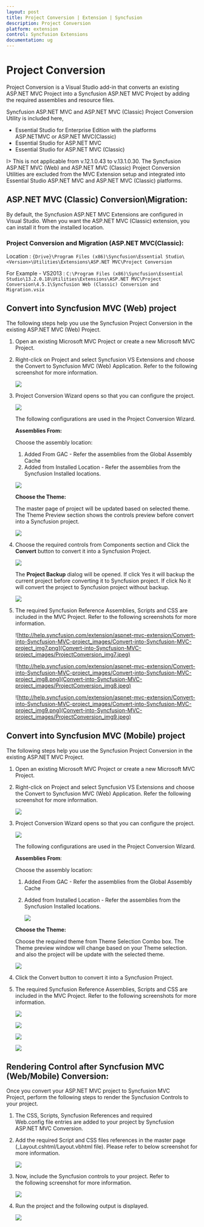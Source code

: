 ```yaml
---
layout: post
title: Project Conversion | Extension | Syncfusion
description: Project Conversion
platform: extension
control: Syncfusion Extensions
documentation: ug
---
```


# Project Conversion

Project Conversion is a Visual Studio add-in that converts an existing ASP.NET MVC Project into a Syncfusion ASP.NET MVC Project by adding the required assemblies and resource files.

Syncfusion ASP.NET MVC and ASP.NET MVC (Classic) Project Conversion Utility is included here,

* Essential Studio for Enterprise Edition with the platforms ASP.NETMVC or ASP.NET MVC(Classic)
* Essential Studio for ASP.NET MVC
* Essential Studio for ASP.NET MVC (Classic)

I> This is not applicable from v.12.1.0.43 to v.13.1.0.30. The Syncfusion ASP.NET MVC (Web) and ASP.NET MVC (Classic) Project Conversion Utilities are excluded from the MVC Extension setup and integrated into Essential Studio ASP.NET MVC and ASP.NET MVC (Classic) platforms.

## ASP.NET MVC (Classic) Conversion\Migration:

By default, the Syncfusion ASP.NET MVC Extensions are configured in Visual Studio. When you want the ASP.NET MVC (Classic) extension, you can install it from the installed location.

### Project Conversion and Migration (ASP.NET MVC(Classic):

Location : `{Drive}\Program Files (x86)\Syncfusion\Essential Studio\<Version>\Utilities\Extensions\ASP.NET MVC\Project Conversion`
    
For Example - VS2013 : `C:\Program Files (x86)\Syncfusion\Essential Studio\13.2.0.18\Utilities\Extensions\ASP.NET MVC\Project Conversion\4.5.1\Syncfusion Web (Classic) Conversion and Migration.vsix`

## Convert into Syncfusion MVC (Web) project

The following steps help you use the Syncfusion Project Conversion in the existing ASP.NET MVC (Web) Project.

1. Open an existing Microsoft MVC Project or create a new Microsoft MVC Project.
2. Right-click on Project and select Syncfusion VS Extensions and choose the Convert to Syncfusion MVC (Web) Application. Refer to the following screenshot for more information.

   ![](Convert-into-Syncfusion-MVC-project_images/ProjectConversion_img1.jpeg)

3. Project Conversion Wizard opens so that you can configure the project.

   ![](Convert-into-Syncfusion-MVC-project_images/ProjectConversion_img2.jpeg)


	The following configurations are used in the Project Conversion Wizard.

	**Assemblies From:**

	Choose the assembly location:

	1. Added From GAC - Refer the assemblies from the Global Assembly Cache
	2. Added from Installed Location - Refer the assemblies from the Syncfusion Installed locations.
    
    ![](Project-Conversion_images/Project-Conversion_img3.jpeg)
    
    **Choose the Theme:**
   
    The master page of project will be updated based on selected theme. The Theme Preview section shows the controls preview before convert into a Syncfusion project.
   
    ![](Project-Conversion_images/Project-Conversion_img4.jpeg)

4. Choose the required controls from Components section and Click the **Convert** button to convert it into a Syncfusion Project.

   ![](Convert-into-Syncfusion-MVC-project_images/ProjectConversion_img5.jpeg)
   
   The **Project Backup** dialog will be opened. If click Yes it will backup the current project before converting it to Syncfusion project. If click No it will convert the project to Syncfusion project without backup. 
   
   ![](Project-Conversion_images/Project-Conversion_img6.jpeg)


5. The required Syncfusion Reference Assemblies, Scripts and CSS are included in the MVC Project. Refer to the following screenshots for more information.

   ![http://help.syncfusion.com/extension/aspnet-mvc-extension/Convert-into-Syncfusion-MVC-project_images/Convert-into-Syncfusion-MVC-project_img7.png](Convert-into-Syncfusion-MVC-project_images/ProjectConversion_img7.jpeg)

   ![http://help.syncfusion.com/extension/aspnet-mvc-extension/Convert-into-Syncfusion-MVC-project_images/Convert-into-Syncfusion-MVC-project_img8.png](Convert-into-Syncfusion-MVC-project_images/ProjectConversion_img8.jpeg)

   ![http://help.syncfusion.com/extension/aspnet-mvc-extension/Convert-into-Syncfusion-MVC-project_images/Convert-into-Syncfusion-MVC-project_img9.png](Convert-into-Syncfusion-MVC-project_images/ProjectConversion_img9.jpeg)


## Convert into Syncfusion MVC (Mobile) project

The following steps help you use the Syncfusion Project Conversion in the existing ASP.NET MVC Project.

1. Open an existing Microsoft MVC Project or create a new Microsoft MVC Project.
2. Right-click on Project and select Syncfusion VS Extensions and choose the Convert to Syncfusion MVC (Web) Application. Refer the following screenshot for more information.

   ![](Convert-into-Syncfusion-MVC-project_images/ProjectConversion_img10.jpeg)


3. Project Conversion Wizard opens so that you can configure the project.

   ![](Convert-into-Syncfusion-MVC-project_images/ProjectConversion_img11.jpeg)


	The following configurations are used in the Project Conversion Wizard.

	**Assemblies** **From**:

	Choose the assembly location:

	1. Added From GAC - Refer the assemblies from the Global Assembly Cache
	2. Added from Installed Location - Refer the assemblies from the Syncfusion Installed locations.
    
        ![](Project-Conversion_images/Project-Conversion_img3.jpeg) 
    
    **Choose the Theme:**
   
    Choose the required theme from Theme Selection Combo box. The Theme preview window will change based on your Theme selection. and also the project will be update with the selected theme.
   
      ![](Project-Conversion_images/Project-Conversion_img12.jpeg)
	
4. Click the Convert button to convert it into a Syncfusion Project.

5. The required Syncfusion Reference Assemblies, Scripts and CSS are included in the MVC Project. Refer to the following screenshots for more information.

   ![](Convert-into-Syncfusion-MVC-project_images/ProjectConversion_img13.jpeg)


   ![](Convert-into-Syncfusion-MVC-project_images/ProjectConversion_img14.jpeg)


   ![](Convert-into-Syncfusion-MVC-project_images/ProjectConversion_img15.jpeg)


   ![](Convert-into-Syncfusion-MVC-project_images/ProjectConversion_img16.jpeg)

## Rendering Control after Syncfusion MVC (Web/Mobile) Conversion:

Once you convert your ASP.NET MVC project to Syncfusion MVC Project, perform the following steps to render the Syncfusion Controls to your project.               
1. The CSS, Scripts, Syncfusion References and required Web.config file entries are added to your project by Syncfusion ASP.NET MVC Conversion.  

2. Add the required Script and CSS files references in the master page (_Layout.cshtml/Layout.vbhtml file). Please refer to below screenshot for more information.

   ![](Convert-into-Syncfusion-MVC-project_images\ProjectConversion_img17.jpeg)

3. Now, include the Syncfusion controls to your project. Refer to the following screenshot for more information.

   ![](Convert-into-Syncfusion-MVC-project_images\ProjectConversion_img18.jpeg)

4. Run the project and the following output is displayed.

   ![](Convert-into-Syncfusion-MVC-project_images\ProjectConversion_img19.jpeg)

